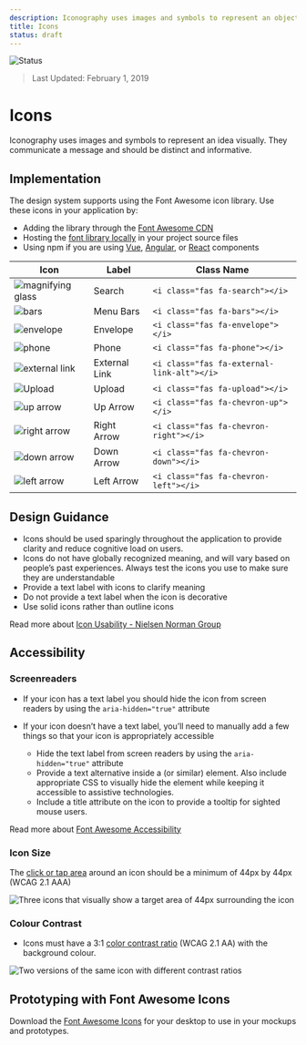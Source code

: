 ```yaml
---
description: Iconography uses images and symbols to represent an object visually. They communicate a message and should be distinct and informative.
title: Icons
status: draft
---
```


![Status](https://img.shields.io/badge/Recommended-Draft-orange.svg)
> Last Updated: February 1, 2019

# Icons
Iconography uses images and symbols to represent an idea visually. They communicate a message and should be distinct and informative.

## Implementation
The design system supports using the Font Awesome icon library. Use these icons in your application by:
*	Adding the library through the [Font Awesome CDN](https://fontawesome.com/start)
*	Hosting the [font library locally](https://fontawesome.com/how-to-use/on-the-web/setup/hosting-font-awesome-yourself) in your project source files
*	Using npm if you are using [Vue](https://fontawesome.com/how-to-use/on-the-web/using-with/vuejs), [Angular](https://fontawesome.com/how-to-use/on-the-web/using-with/angular), or [React](https://fontawesome.com/how-to-use/on-the-web/using-with/angular) components

| Icon      | Label | Class Name |
| ----------- | ----------- | ----------- |
| ![magnifying glass](./icon-svgs/search.svg) | Search      | `<i class="fas fa-search"></i>`|
| ![bars](./icon-svgs/bars-solid.svg) | Menu Bars      | `<i class="fas fa-bars"></i>`|
| ![envelope](./icon-svgs/envelope-solid.svg) | Envelope      | `<i class="fas fa-envelope"></i>`|
| ![phone](./icon-svgs/phone-solid.svg) | Phone      | `<i class="fas fa-phone"></i>`|
| ![external link](./icon-svgs/external-link-alt-solid.svg) | External Link      | `<i class="fas fa-external-link-alt"></i>`|
| ![Upload](./icon-svgs/upload-solid.svg) | Upload      | `<i class="fas fa-upload"></i>`|
| ![up arrow](./icon-svgs/chevron-up-solid.svg) | Up Arrow      | `<i class="fas fa-chevron-up"></i>`|
| ![right arrow](./icon-svgs/chevron-right-solid.svg) | Right Arrow      | `<i class="fas fa-chevron-right"></i>`|
| ![down arrow](./icon-svgs/chevron-down-solid.svg) | Down Arrow      | `<i class="fas fa-chevron-down"></i>`|
| ![left arrow](./icon-svgs/chevron-left-solid.svg) | Left Arrow      | `<i class="fas fa-chevron-left"></i>`|

## Design Guidance
*	Icons should be used sparingly throughout the application to provide clarity and reduce cognitive load on users.
*	Icons do not have globally recognized meaning, and will vary based on people’s past experiences. Always test the icons you use to make sure they are understandable
*	Provide a text label with icons to clarify meaning
*	Do not provide a text label when the icon is decorative
*	Use solid icons rather than outline icons

Read more about [Icon Usability - Nielsen Norman Group](https://www.nngroup.com/articles/icon-usability/)

## Accessibility

### Screenreaders
* If your icon has a text label you should hide the icon from screen readers by using the `aria-hidden="true"` attribute

* If your icon doesn’t have a text label, you’ll need to manually add a few things so that your icon is appropriately accessible
  * Hide the text label from screen readers by using the `aria-hidden="true"` attribute
  *	Provide a text alternative inside a <span> (or similar) element. Also include appropriate CSS to visually hide the element while keeping it accessible to assistive technologies.
  *	Include a title attribute on the icon to provide a tooltip for sighted mouse users.

Read more about [Font Awesome Accessibility](https://fontawesome.com/how-to-use/on-the-web/other-topics/accessibility)

### Icon Size
The [click or tap area](https://www.w3.org/WAI/WCAG21/quickref/#target-size) around an icon should be a minimum of 44px by 44px (WCAG 2.1 AAA)

![Three icons that visually show a target area of 44px surrounding the icon](target-area.png)

### Colour Contrast
* Icons must have a 3:1 [color contrast ratio](https://www.w3.org/WAI/WCAG21/quickref/#non-text-contrast) (WCAG 2.1 AA) with the background colour.

![Two versions of the same icon with different contrast ratios](icon-contrast.png)

## Prototyping with Font Awesome Icons
Download the [Font Awesome Icons](https://fontawesome.com/how-to-use/on-the-desktop/setup/getting-started) for your desktop to use in your mockups and prototypes.
